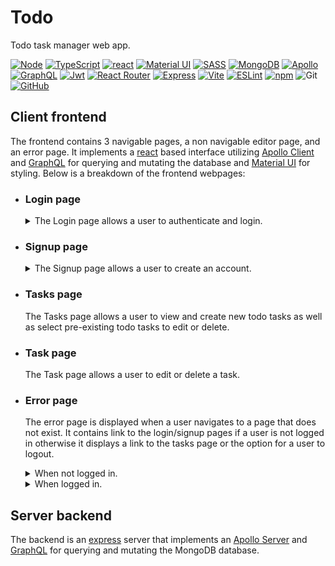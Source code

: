 # Todo

Todo task manager web app.

[![Node][node shield]][node website]
[![TypeScript][typescript shield]][typescript website]
[![react][react shield]][react website]
[![Material UI][mui shield]][mui website]
[![SASS][sass shield]][sass website]
[![MongoDB][mongodb shield]][mongodb website]
[![Apollo][apollo shield]][apollo website]
[![GraphQL][graphql shield]][graphql website]
[![Jwt][jwt shield]][jwt website]
[![React Router][react router shield]][react router website]
[![Express][express shield]][express website]
[![Vite][vite shield]][vite website]
[![ESLint][eslint shield]][typescript eslint website]
[![npm][npm shield]][npm website]
![Git][git shield]
[![GitHub][github shield]][github repo]

## Client frontend

The frontend contains 3 navigable pages, a non navigable editor page, and an
error page. It implements a [react][react website] based interface utilizing
[Apollo Client][apollo website] and [GraphQL][graphql website] for querying and
mutating the database and [Material UI][mui website] for styling. Below is a
breakdown of the frontend webpages:

- ### Login page

  <details>
    <summary>
      The Login page allows a user to authenticate and login.
    </summary>

    ![login page](./docs/login_page.png "Login page")
  </details>

- ### Signup page

  <details>
    <summary>
      The Signup page allows a user to create an account.
    </summary>

    ![Signup page](./docs/signup_page.png "Signup page")
  </details>

- ### Tasks page

  The Tasks page allows a user to view and create new todo tasks as well as
  select pre-existing todo tasks to edit or delete.

- ### Task page

  The Task page allows a user to edit or delete a task.

- ### Error page

  The error page is displayed when a user navigates to a page that does not
  exist. It contains link to the login/signup pages if a user is not logged in
  otherwise it displays a link to the tasks page or the option for a user to
  logout.

  <details>
    <summary>
      When not logged in.
    </summary>

    ![logged out error page](./docs/loggedout_error_page.png "Logged Out Error page")
  </details>

  <details>
    <summary>
      When logged in.
    </summary>

    ![logged in error page](./docs/loggedin_error_page.png "Logged In Error page")
  </details>

## Server backend

The backend is an [express][express website] server that implements an
[Apollo Server][apollo website] and [GraphQL][graphql website] for querying and
mutating the MongoDB database.

[node shield]: https://img.shields.io/badge/node.js-6DA55F?style=for-the-badge&logo=node.js&logoColor=white "node"
[node website]: https://nodejs.org/en/about "node"
[typescript shield]: https://img.shields.io/badge/typescript-%23007ACC.svg?style=for-the-badge&logo=typescript&logoColor=white "TypeScript"
[typescript website]: https://www.typescriptlang.org/ "TypeScript"
[sass shield]: https://img.shields.io/badge/SASS-hotpink.svg?style=for-the-badge&logo=SASS&logoColor=white "SASS"
[sass website]: https://sass-lang.com/ "SASS"
[react shield]: https://img.shields.io/badge/react-%2320232a.svg?style=for-the-badge&logo=react&logoColor=%2361DAFB "React"
[react website]: https://react.dev/ "React"
[mongodb shield]: https://img.shields.io/badge/MongoDB-%234ea94b.svg?style=for-the-badge&logo=mongodb&logoColor=white "MongoDB"
[mongodb website]: https://www.mongodb.com/ "MongoDB"
[mui shield]: https://img.shields.io/badge/MUI-%230081CB.svg?style=for-the-badge&logo=mui&logoColor=white "Material UI"
[mui website]: https://mui.com/ "Material UI"
[apollo website]: https://www.apollographql.com/ "Apollo"
[apollo shield]: https://img.shields.io/badge/-ApolloGraphQL-311C87?style=for-the-badge&logo=apollo-graphql "Apollo"
[graphql shield]: https://img.shields.io/badge/-GraphQL-E10098?style=for-the-badge&logo=graphql&logoColor=white "GraphQL"
[graphql website]: https://graphql.org/ "GraphQL"
[jwt shield]: https://img.shields.io/badge/JWT-black?style=for-the-badge&logo=JSON%20web%20tokens "JSON Web Token"
[jwt website]: https://jwt.io/ "JSON Web Token"
[react router shield]: https://img.shields.io/badge/React_Router-CA4245?style=for-the-badge&logo=react-router&logoColor=white "React Router"
[express shield]: https://img.shields.io/badge/express.js-%23404d59.svg?style=for-the-badge&logo=express&logoColor=%2361DAFB "Express"
[express website]: https://expressjs.com/ "Express"
[react router website]: https://www.npmjs.com/package/react-router "React Router"
[vite shield]: https://img.shields.io/badge/vite-%23646CFF.svg?style=for-the-badge&logo=vite&logoColor=white "Vite"
[vite website]: https://vitejs.dev "Vite"
[eslint shield]: https://img.shields.io/badge/ESLint-4B3263?style=for-the-badge&logo=eslint&logoColor=white "TypeScript ESLint"
[typescript eslint website]: https://typescript-eslint.io/ "TypeScript ESLint"
[npm shield]: https://img.shields.io/badge/NPM-%23CB3837.svg?style=for-the-badge&logo=npm&logoColor=white "npm"
[npm website]: https://www.npmjs.com/ "npm"
[git shield]: https://img.shields.io/badge/git-%23F05033.svg?style=for-the-badge&logo=git&logoColor=white "Git"
[github shield]: https://img.shields.io/badge/github-%23121011.svg?style=for-the-badge&logo=github&logoColor=white "GitHub repo"
[github repo]: https://github.com/SnapperGee/portfolio "GitHub repo"
